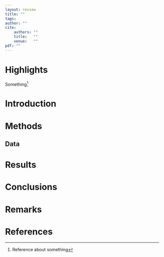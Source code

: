 ```yaml
---
layout: review
title: ""
tags:
author: ""
cite:
    authors: ""
    title:   ""
    venue:   ""
pdf: ""
---
```



# Highlights

Something[^1]

# Introduction


# Methods


## Data


# Results


# Conclusions


# Remarks


# References

[^1]: Reference about something
